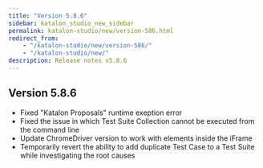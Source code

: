 ```yaml
---
title: "Version 5.8.6"
sidebar: katalon_studio_new_sidebar
permalink: katalon-studio/new/version-586.html
redirect_from:
    - "/katalon-studio/new/version-586/"
    - "/katalon-studio/new/"
description: Release notes v5.8.6
---
```

Version 5.8.6
-------------------
* Fixed "Katalon Proposals" runtime exeption error 
* Fixed the issue in which Test Suite Collection cannot be executed from the command line 
* Update ChromeDriver version to work with elements inside the iFrame 
* Temporarily revert the ability to add duplicate Test Case to a Test Suite while investigating the root causes